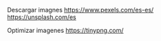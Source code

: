 Descargar imagnes
https://www.pexels.com/es-es/
https://unsplash.com/es

Optimizar imagenes
https://tinypng.com/

